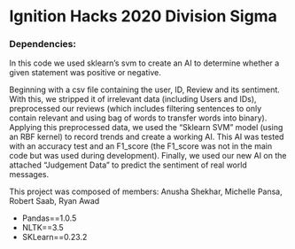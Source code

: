 # Ignition Hacks 2020 Division Sigma

<h3>Dependencies:</h3>

In this code we used sklearn’s svm to create an AI to determine whether a given statement was positive or negative.

Beginning with a csv file containing the user, ID, Review and its sentiment. With this, we stripped it of irrelevant data (including Users and IDs), preprocessed our reviews (which includes filtering sentences to only contain relevant and using bag of words to transfer words into binary). Applying this preprocessed data, we used the “Sklearn SVM” model (using an RBF kernel) to record trends and create a working AI. This AI was tested with an accuracy test and an F1_score (the F1_score was not in the main code but was used during development). Finally, we used our new AI on the attached “Judgement Data” to predict the sentiment of real world messages.

This project was composed of members: Anusha Shekhar, Michelle Pansa, Robert Saab, Ryan Awad

 - Pandas==1.0.5
 - NLTK==3.5
 - SKLearn==0.23.2
